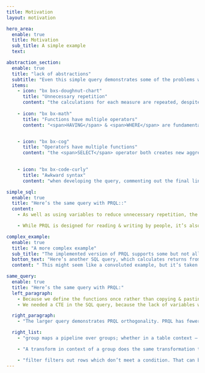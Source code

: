 ```yaml
---
title: Motivation
layout: motivation

hero_area:
  enable: true
  title: Motivation
  sub_title: A simple example
  text:

abstraction_section:
  enable: true
  title: "lack of abstractions"
  subtitle: "Even this simple query demonstrates some of the problems with SQL’s lack of abstractions:"
  items:
    - icon: "bx bxs-doughnut-chart"
      title: "Unnecessary repetition"
      content: "the calculations for each measure are repeated, despite deriving from a previous measure. The repetition in the <span>WHERE</span> clause obfuscates the meaning of the expression."
    
    - icon: "bx bx-math"
      title: "Functions have multiple operators"
      content: "<span>HAVING</span> & <span>WHERE</span> are fundamentally similar operations applied at different stages of the pipeline, but SQL’s lack of pipeline-based precedence requires it to have two different operators."


    - icon: "bx bx-cog"
      title: "Operators have multiple functions"
      content: "the <span>SELECT</span> operator both creates new aggregations, and selects which columns to include."

    
    - icon: "bx bx-code-curly"
      title: "Awkward syntax"
      content: "when developing the query, commenting out the final line of the <span>SELECT</span> list causes a syntax error because of how commas are handled, and we need to repeat the columns in the <span>GROUP BY</span>  clause in the <span>SELECT</span>  list."

simple_sql:
  enable: true
  title: "Here’s the same query with PRQL::"
  content:
    - As well as using variables to reduce unnecessary repetition, the query is also more readable — it flows from top to bottom, each line representing a transformation of the previous line’s result. For example, TOP 20 / take 20 modify the final result in both queries — but only PRQL represents it as the final transformation. And context is localized — the aggregate transform is immediately wrapped in a group transform containing the columns to group by.

    - While PRQL is designed for reading & writing by people, it’s also much simpler for code to construct or edit PRQL queries. In SQL, adding a filter to a query involves parsing the query to find and then modify the WHERE statement, or wrapping the existing query in a CTE. In PRQL, adding a filter just involves appending a filter transformation to the query.

complex_example:
  enable: true
  title: "A more complex example"
  sub_title: "The implemented version of PRQL supports some but not all these features."
  botton_text: "Here’s another SQL query, which calculates returns from prices on days with valid prices."
  content: " This might seem like a convoluted example, but it’s taken from a real query. Indeed, it’s also simpler and smaller than the full  logic — note that it starts from price_adjusted, whose logic had to be split into a previous query to avoid the SQL becoming even less readable."

same_query:
  enable: true
  title: "Here’s the same query with PRQL:"
  left_paragraph:
    - Because we define the functions once rather than copying & pasting thecode, we get all the benefits of encapsulation and extensibility —  we have reliable & tested functions, whose purpose is explicit, which we can share across queries and between colleagues.
    - We needed a CTE in the SQL query, because the lack of variables would have required a nested window clause, which isn’t allowed. With PRQL, our logic isn’t constrained by these arbitrary constraints — and is more compressed as a result.

  right_paragraph:
    - "The larger query demonstrates PRQL orthogonality. PRQL has fewer keywords than SQL, and each of them does something specific and composable; for example:"

  right_list:
    - "group maps a pipeline over groups; whether in a table context — GROUP BY in SQL — or within a window — PARTITION BY in SQL."

    - "A transform in context of a group does the same transformation to the group as it would to the table — for example finding the rolling sum of a column. For more on this equivalence, check out group’s documentation"

    - "filter filters out rows which don’t meet a condition. That can be before an aggregate — WHERE in SQL — after an aggregate — HAVING in SQL — or within a window — QUALIFY in SQL."
---
```

